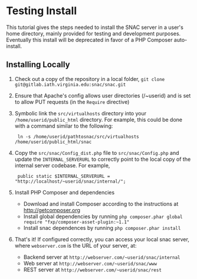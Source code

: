 # Testing Install

This tutorial gives the steps needed to install the SNAC server in a user's home directory, mainly provided for testing and development purposes.  Eventually this install will be deprecated in favor of a PHP Composer auto-install.

## Installing Locally


1. Check out a copy of the repository in a local folder, `git clone git@gitlab.iath.virginia.edu:snac/snac.git`
2. Ensure that Apache's config allows user directories (/~userid) and is set to allow PUT requests (in the `Require` directive)
3. Symbolic link the `src/virtualhosts` directory into your `/home/userid/public_html` directory.  For example, this could be done with a command similar to the following:

        ln -s /home/userid/pathtosnac/src/virtualhosts /home/userid/public_html/snac

4. Copy the `src/snac/Config_dist.php` file to `src/snac/Config.php` and update the `INTERNAL_SERVERURL` to correctly point to the local copy of the internal server codebase.  For example,

        public static $INTERNAL_SERVERURL = "http://localhost/~userid/snac/internal/";

5. Install PHP Composer and dependencies
    * Download and install Composer according to the instructions at http://getcomposer.org
    * Install global dependencies by running `php composer.phar global require "fxp/composer-asset-plugin:~1.1"`
    * Install snac dependences by running `php composer.phar install`
6. That's it! If configured correctly, you can access your local snac server, where `webserver.com` is the URL of your server, at:
    * Backend server at `http://webserver.com/~userid/snac/internal`
    * Web server at `http://webserver.com/~userid/snac/www`
    * REST server at `http://webserver.com/~userid/snac/rest` 
